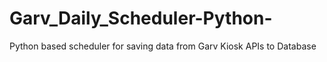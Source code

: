 # Garv_Daily_Scheduler-Python-
Python based scheduler for saving data from Garv Kiosk APIs to Database
